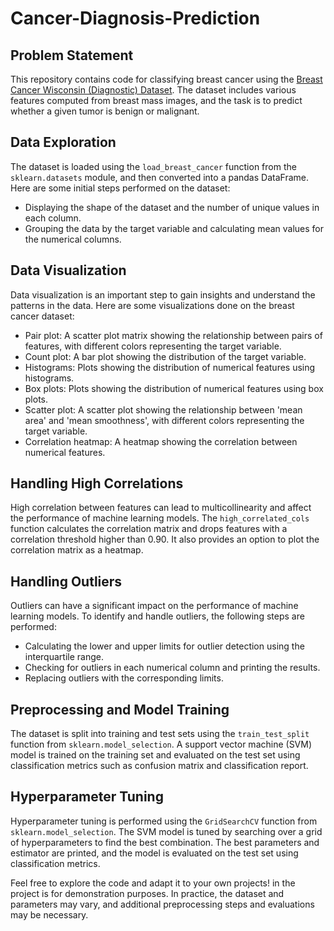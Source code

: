 # Cancer-Diagnosis-Prediction

## Problem Statement

This repository contains code for classifying breast cancer using the [Breast Cancer Wisconsin (Diagnostic) Dataset](https://archive.ics.uci.edu/ml/datasets/Breast+Cancer+Wisconsin+%28Diagnostic%29). The dataset includes various features computed from breast mass images, and the task is to predict whether a given tumor is benign or malignant.

## Data Exploration

The dataset is loaded using the `load_breast_cancer` function from the `sklearn.datasets` module, and then converted into a pandas DataFrame. Here are some initial steps performed on the dataset:

- Displaying the shape of the dataset and the number of unique values in each column.
- Grouping the data by the target variable and calculating mean values for the numerical columns.

## Data Visualization

Data visualization is an important step to gain insights and understand the patterns in the data. Here are some visualizations done on the breast cancer dataset:

- Pair plot: A scatter plot matrix showing the relationship between pairs of features, with different colors representing the target variable.
- Count plot: A bar plot showing the distribution of the target variable.
- Histograms: Plots showing the distribution of numerical features using histograms.
- Box plots: Plots showing the distribution of numerical features using box plots.
- Scatter plot: A scatter plot showing the relationship between 'mean area' and 'mean smoothness', with different colors representing the target variable.
- Correlation heatmap: A heatmap showing the correlation between numerical features.

## Handling High Correlations

High correlation between features can lead to multicollinearity and affect the performance of machine learning models. The `high_correlated_cols` function calculates the correlation matrix and drops features with a correlation threshold higher than 0.90. It also provides an option to plot the correlation matrix as a heatmap.

## Handling Outliers

Outliers can have a significant impact on the performance of machine learning models. To identify and handle outliers, the following steps are performed:

- Calculating the lower and upper limits for outlier detection using the interquartile range.
- Checking for outliers in each numerical column and printing the results.
- Replacing outliers with the corresponding limits.

## Preprocessing and Model Training

The dataset is split into training and test sets using the `train_test_split` function from `sklearn.model_selection`. A support vector machine (SVM) model is trained on the training set and evaluated on the test set using classification metrics such as confusion matrix and classification report.

## Hyperparameter Tuning

Hyperparameter tuning is performed using the `GridSearchCV` function from `sklearn.model_selection`. The SVM model is tuned by searching over a grid of hyperparameters to find the best combination. The best parameters and estimator are printed, and the model is evaluated on the test set using classification metrics.

Feel free to explore the code and adapt it to your own projects! in the project is for demonstration purposes. In practice, the dataset and parameters may vary, and additional preprocessing steps and evaluations may be necessary.